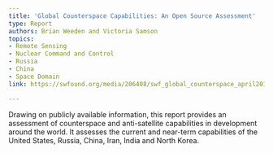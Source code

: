 ```yaml
---
title: 'Global Counterspace Capabilities: An Open Source Assessment'
type: Report
authors: Brian Weeden and Victoria Samson
topics:
- Remote Sensing
- Nuclear Command and Control
- Russia
- China
- Space Domain
link: https://swfound.org/media/206408/swf_global_counterspace_april2019_web.pdf

---
```

Drawing on publicly available information, this report provides an assessment of counterspace and anti-satellite capabilities in development around the world. It assesses the current and near-term capabilities of the United States, Russia, China, Iran, India and North Korea. 